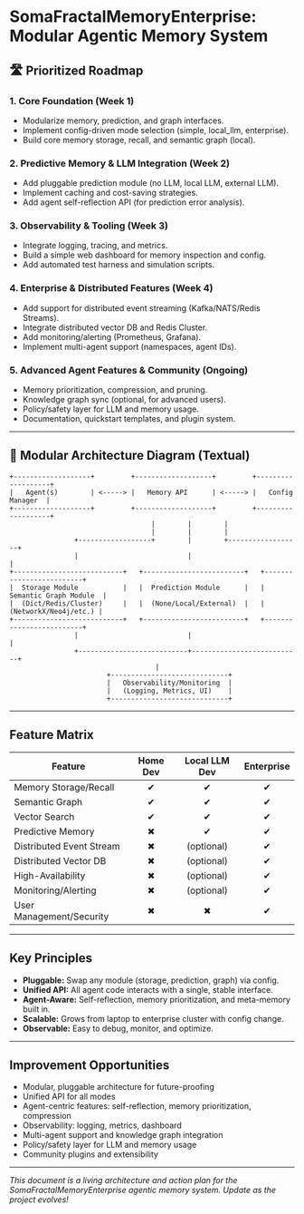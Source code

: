 
# SomaFractalMemoryEnterprise: Modular Agentic Memory System

## 🛣️ Prioritized Roadmap

### 1. Core Foundation (Week 1)
- Modularize memory, prediction, and graph interfaces.
- Implement config-driven mode selection (simple, local_llm, enterprise).
- Build core memory storage, recall, and semantic graph (local).

### 2. Predictive Memory & LLM Integration (Week 2)
- Add pluggable prediction module (no LLM, local LLM, external LLM).
- Implement caching and cost-saving strategies.
- Add agent self-reflection API (for prediction error analysis).

### 3. Observability & Tooling (Week 3)
- Integrate logging, tracing, and metrics.
- Build a simple web dashboard for memory inspection and config.
- Add automated test harness and simulation scripts.

### 4. Enterprise & Distributed Features (Week 4)
- Add support for distributed event streaming (Kafka/NATS/Redis Streams).
- Integrate distributed vector DB and Redis Cluster.
- Add monitoring/alerting (Prometheus, Grafana).
- Implement multi-agent support (namespaces, agent IDs).

### 5. Advanced Agent Features & Community (Ongoing)
- Memory prioritization, compression, and pruning.
- Knowledge graph sync (optional, for advanced users).
- Policy/safety layer for LLM and memory usage.
- Documentation, quickstart templates, and plugin system.

---

## 🧩 Modular Architecture Diagram (Textual)

```
+-------------------+         +-------------------+         +-------------------+
|   Agent(s)        | <-----> |   Memory API      | <-----> |   Config Manager  |
+-------------------+         +-------------------+         +-------------------+
								   |        |        |
								   |        |        |
				+------------------+        |        +------------------+
				|                           |                           |
+---------------------------+   +-------------------------+   +-------------------------+
|  Storage Module           |   |  Prediction Module      |   |  Semantic Graph Module  |
|  (Dict/Redis/Cluster)     |   |  (None/Local/External)  |   |  (NetworkX/Neo4j/etc.) |
+---------------------------+   +-------------------------+   +-------------------------+
				|                           |                           |
				+---------------------------+---------------------------+
									|
						+-----------------------------+
						|   Observability/Monitoring  |
						|   (Logging, Metrics, UI)    |
						+-----------------------------+
```

---

## Feature Matrix

| Feature                  | Home Dev | Local LLM Dev | Enterprise |
|--------------------------|:--------:|:-------------:|:----------:|
| Memory Storage/Recall    |    ✔     |      ✔        |     ✔      |
| Semantic Graph           |    ✔     |      ✔        |     ✔      |
| Vector Search            |    ✔     |      ✔        |     ✔      |
| Predictive Memory        |    ✖     |      ✔        |     ✔      |
| Distributed Event Stream |    ✖     |   (optional)  |     ✔      |
| Distributed Vector DB    |    ✖     |   (optional)  |     ✔      |
| High-Availability        |    ✖     |   (optional)  |     ✔      |
| Monitoring/Alerting      |    ✖     |   (optional)  |     ✔      |
| User Management/Security |    ✖     |      ✖        |     ✔      |

---

## Key Principles

- **Pluggable:** Swap any module (storage, prediction, graph) via config.
- **Unified API:** All agent code interacts with a single, stable interface.
- **Agent-Aware:** Self-reflection, memory prioritization, and meta-memory built in.
- **Scalable:** Grows from laptop to enterprise cluster with config change.
- **Observable:** Easy to debug, monitor, and optimize.

---

## Improvement Opportunities

- Modular, pluggable architecture for future-proofing
- Unified API for all modes
- Agent-centric features: self-reflection, memory prioritization, compression
- Observability: logging, metrics, dashboard
- Multi-agent support and knowledge graph integration
- Policy/safety layer for LLM and memory usage
- Community plugins and extensibility

---

*This document is a living architecture and action plan for the SomaFractalMemoryEnterprise agentic memory system. Update as the project evolves!*
